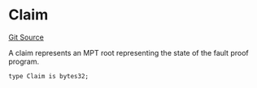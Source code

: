 # Claim
[Git Source](https://github.com/ethereum-optimism/optimism/blob/f7b73857601914eeea6fc4c1ba46ae99ca744d97/contracts/libraries/DisputeTypes.sol)

A claim represents an MPT root representing the state of the fault proof program.


```solidity
type Claim is bytes32;
```


